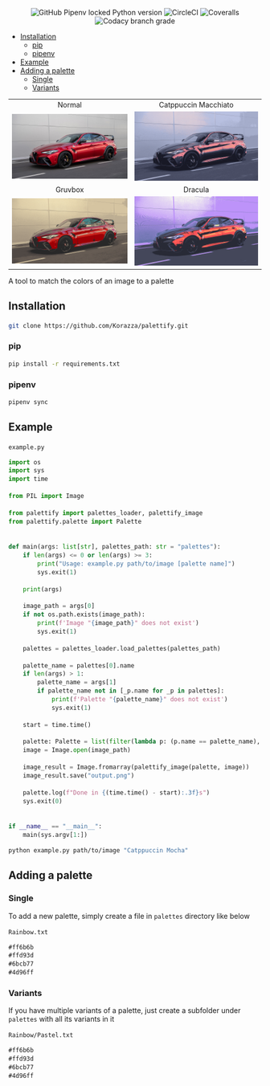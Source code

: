 <p align="center">
  <img alt="GitHub Pipenv locked Python version" src="https://img.shields.io/github/pipenv/locked/python-version/Korazza/palettify?color=%233b82f6&logo=python&style=flat-square">
  <img alt="CircleCI" src="https://img.shields.io/circleci/build/github/Korazza/palettify/main?color=%2365a30d&label=test&logo=circleci&style=flat-square">
  <img alt="Coveralls" src="https://img.shields.io/coveralls/github/Korazza/palettify?color=%2365a30d&logo=coveralls&style=flat-square">
  <img alt="Codacy branch grade" src="https://img.shields.io/codacy/grade/0a0cccad8d79414d88671d85ed98da06/main?color=%237c3aed&logo=codacy&style=flat-square">
</p>

- [Installation](#installation)
  - [pip](#pip)
  - [pipenv](#pipenv)
- [Example](#example)
- [Adding a palette](#adding-a-palette)
  - [Single](#single)
  - [Variants](#variants)

|                                |                                                          |
| :----------------------------: | :------------------------------------------------------: |
|             Normal             |                   Catppuccin Macchiato                   |
|  ![normal](images/normal.png)  | ![catppuccin-macchiato](images/catppuccin-macchiato.png) |
|            Gruvbox             |                         Dracula                          |
| ![gruvbox](images/gruvbox.png) |              ![dracula](images/dracula.png)              |

A tool to match the colors of an image to a palette

## Installation

```sh
git clone https://github.com/Korazza/palettify.git
```

### pip

```sh
pip install -r requirements.txt
```

### pipenv

```sh
pipenv sync
```

## Example

`example.py`

```python
import os
import sys
import time

from PIL import Image

from palettify import palettes_loader, palettify_image
from palettify.palette import Palette


def main(args: list[str], palettes_path: str = "palettes"):
    if len(args) <= 0 or len(args) >= 3:
        print("Usage: example.py path/to/image [palette name]")
        sys.exit(1)

    print(args)

    image_path = args[0]
    if not os.path.exists(image_path):
        print(f'Image "{image_path}" does not exist')
        sys.exit(1)

    palettes = palettes_loader.load_palettes(palettes_path)

    palette_name = palettes[0].name
    if len(args) > 1:
        palette_name = args[1]
        if palette_name not in [_p.name for _p in palettes]:
            print(f'Palette "{palette_name}" does not exist')
            sys.exit(1)

    start = time.time()

    palette: Palette = list(filter(lambda p: (p.name == palette_name), palettes))[0]
    image = Image.open(image_path)

    image_result = Image.fromarray(palettify_image(palette, image))
    image_result.save("output.png")

    palette.log(f"Done in {(time.time() - start):.3f}s")
    sys.exit(0)


if __name__ == "__main__":
    main(sys.argv[1:])
```

```sh
python example.py path/to/image "Catppuccin Mocha"
```

## Adding a palette

### Single

To add a new palette, simply create a file in `palettes` directory like below

`Rainbow.txt`

```md
#ff6b6b
#ffd93d
#6bcb77
#4d96ff
```

### Variants

If you have multiple variants of a palette, just create a subfolder under `palettes` with all its variants in it

`Rainbow/Pastel.txt`

```md
#ff6b6b
#ffd93d
#6bcb77
#4d96ff
```
